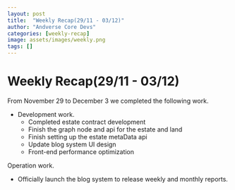 ```yaml
---
layout: post
title:  "Weekly Recap(29/11 - 03/12)"
author: "Andverse Core Devs"
categories: [weekly-recap]
image: assets/images/weekly.png
tags: []
---
```


# Weekly Recap(29/11 - 03/12)

From November 29 to December 3 we completed the following work.

- Development work.
    - Completed estate contract development
    - Finish the graph node and api for the estate and land
    - Finish setting up the estate metaData api
    - Update blog system UI design
    - Front-end performance optimization

Operation work.
- Officially launch the blog system to release weekly and monthly reports.